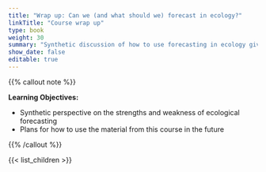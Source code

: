 ```yaml
---
title: "Wrap up: Can we (and what should we) forecast in ecology?"
linkTitle: "Course wrap up"
type: book
weight: 30
summary: "Synthetic discussion of how to use forecasting in ecology given the strengths, weakness, and approaches we've learned." 
show_date: false
editable: true
---
```


{{% callout note %}}

**Learning Objectives:**
* Synthetic perspective on the strengths and weakness of ecological forecasting
* Plans for how to use the material from this course in the future

{{% /callout %}}

{{< list_children >}}
